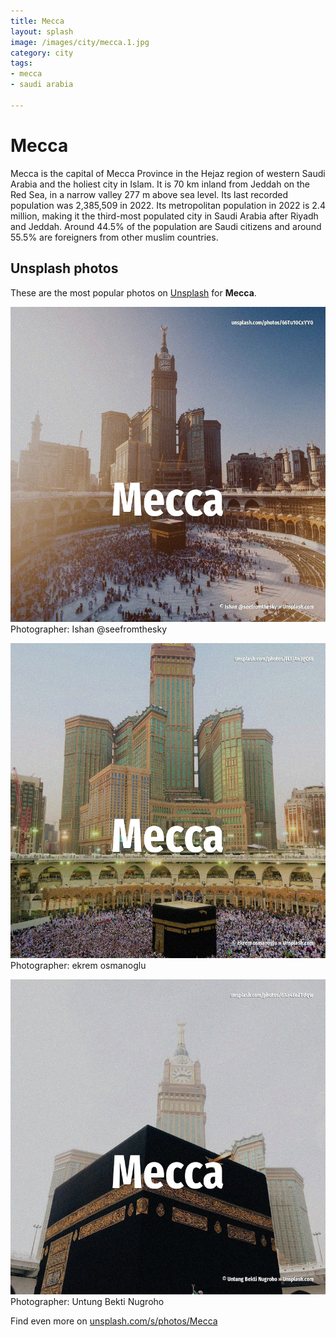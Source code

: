 ```yaml
---
title: Mecca
layout: splash
image: /images/city/mecca.1.jpg
category: city
tags:
- mecca
- saudi arabia

---
```

# Mecca

Mecca  is the capital of Mecca Province in the Hejaz region of western Saudi Arabia and the holiest  city in Islam. It is 70 km  inland from Jeddah on the Red Sea, in a narrow valley 277 m  above sea level. Its last recorded population was 2,385,509 in 2022. Its metropolitan population in 2022 is 2.4 million, making it the third-most populated city in  Saudi Arabia after Riyadh and Jeddah. Around 44.5% of the population are Saudi citizens and around 55.5% are foreigners from other muslim  countries. 

 
## Unsplash photos
These are the most popular photos on [Unsplash](https://unsplash.com) for **Mecca**.
 
![Mecca](/images/city/mecca.1.jpg)
Photographer:  Ishan @seefromthesky
 
![Mecca](/images/city/mecca.2.jpg)
Photographer:  ekrem osmanoglu
 
![Mecca](/images/city/mecca.3.jpg)
Photographer:  Untung Bekti Nugroho
 
Find even more on [unsplash.com/s/photos/Mecca](https://unsplash.com/s/photos/Mecca)
 
